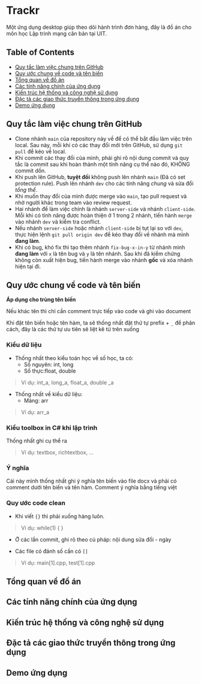 # Trackr
Một ứng dụng desktop giúp theo dõi hành trình đơn hàng, đây là đồ án cho môn học Lập trình mạng căn bản tại UIT.
## Table of Contents
- [Quy tắc làm việc chung trên GitHub](#quy-tắc-làm-việc-chung-trên-github)
- [Quy ước chung về code và tên biến](#quy-ước-chung-về-code-và-tên-biến)
- [Tổng quan về đồ án](#tổng-quan-về-đồ-án)
- [Các tính năng chính của ứng dụng](#các-tính-năng-chính-của-ứng-dụng)
- [Kiến trúc hệ thống và công nghệ sử dụng](#kiến-trúc-hệ-thống-và-công-nghệ-sử-dụng)
- [Đặc tả các giao thức truyền thông trong ứng dụng](#đặc-tả-các-giao-thức-truyền-thông-trong-ứng-dụng)
- [Demo ứng dụng](#demo-ứng-dụng)
## Quy tắc làm việc chung trên GitHub
- Clone nhánh `main` của repository này về để có thể bắt đầu làm việc trên local. Sau này, mỗi khi có các thay đổi mới trên GitHub, sử dụng `git pull` để kéo về local.
- Khi commit các thay đổi của mình, phải ghi rõ nội dung commit và quy tắc là commit sau khi hoàn thành một tính năng cụ thể nào đó, KHÔNG commit dồn.
- Khi push lên GitHub, **tuyệt đối** không push lên nhánh `main` (Đã có set protection rule). Push lên nhánh `dev` cho các tính năng *chung* và sửa đổi *tổng thể*.
- Khi muốn thay đổi của mình được merge vào `main`, tạo pull request và nhờ người khác trong team vào review request.
- Hai nhánh để làm việc chính là nhánh `server-side` và nhánh `client-side`. Mỗi khi có tính năng được hoàn thiện ở 1 trong 2 nhánh, tiến hành `merge` vào nhánh `dev` và kiểm tra conflict.
- Nếu nhánh `server-side` hoặc nhánh `client-side` bị tụt lại so với `dev`, thực hiện lệnh `git pull origin dev` để kéo thay đổi về nhánh mà mình **đang làm**.
- Khi có bug, khó fix thì tạo thêm nhánh `fix-bug-x-in-y` từ nhánh mình **đang làm** với `x` là tên bug và `y` là tên nhánh. Sau khi đã kiểm chứng không còn xuất hiện bug, tiến hành merge vào nhánh **gốc** và xóa nhánh hiện tại đi.
## Quy ước chung về code và tên biến

**Áp dụng cho trùng tên biến**

Nếu khác tên thì chỉ cần comment trực tiếp vào code và ghi vào document

Khi đặt tên biến hoặc tên hàm, ta sẽ thống nhất đặt thứ tự prefix + `_` để phân cách, đây là các thứ tự ưu tiên sẽ liệt kê từ trên xuống

### Kiểu dữ liệu

- Thống nhất theo kiểu toán học về số học, ta có:
  - Số nguyên: int, long
  - Số thực:float, double

> Ví dụ: int_a, long_a, float_a, double _a

- Thống nhất về kiểu dữ liệu:
  - Mảng: arr

> Ví dụ: arr_a

### Kiểu toolbox in C# khi lập trình

Thống nhất ghi cụ thể ra

> Ví dụ: textbox, richtextbox, ...

### Ý nghĩa

Cái này mình thống nhất ghi ý nghĩa tên biến vào file docx và phải có comment dưới tên biến và tên hàm. Comment ý nghĩa bằng tiếng việt

### Quy ước code clean

- Khi viết `{}` thì phải xuống hàng luôn.

> Ví dụ: while(1)
> {
> }

- Ở các lần commit, ghi rõ theo cú pháp: nội dung sửa đổi - ngày

- Các file có đánh số cần có `[]`

> Ví dụ: main[1].cpp, test[1].cpp

## Tổng quan về đồ án
## Các tính năng chính của ứng dụng
## Kiến trúc hệ thống và công nghệ sử dụng
## Đặc tả các giao thức truyền thông trong ứng dụng
## Demo ứng dụng

